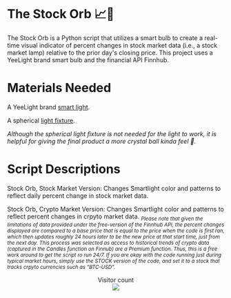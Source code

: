 # The Stock Orb :chart_with_upwards_trend::crystal_ball:
The Stock Orb is a Python script that utilizes a smart bulb to create a real-time visual indicator of percent changes in stock market data (i.e., a stock market lamp) relative to the prior day's closing price. This project uses a YeeLight brand smart bulb and the financial API Finnhub.

# Materials Needed
A YeeLight brand [smart light](https://www.amazon.com/dp/B09B91X2XQ).

A spherical [light fixture](https://www.amazon.com/gp/product/B00EMBZISM/).

*Although the spherical light fixture is not needed for the light to work, it is helpful for giving the final product a more crystal ball kinda feel :crystal_ball:.*

# Script Descriptions
Stock Orb, Stock Market Version: Changes Smartlight color and patterns to reflect daily percent change in stock market data.

Stock Orb, Crypto Market Version: Changes Smartlight color and patterns to reflect percent changes in crpyto market data.
<sub>*Please note that given the limitations of data provided under the free-version of the Finnhub API, the percent changes displayed are compared to a base price that is equal to the price when the code is first ran, which then updates roughly 24 hours later to be the new price at that start time, just from the next day. This process was selected as access to historical trends of crypto data (captured in the Candles function  on Finnub) are a Premium function. Thus, this is a free work around to get the script ro run 24/7. If you are okay with the code running just during typical market hours, simply use the STOCK version of the code, and set it to a stock that tracks crpyto currencies such as "BTC-USD".*

<p align="center"> 
  Visitor count<br>
  <img src="https://profile-counter.glitch.me/NoahAdamSperling/count.svg" />
</p>
